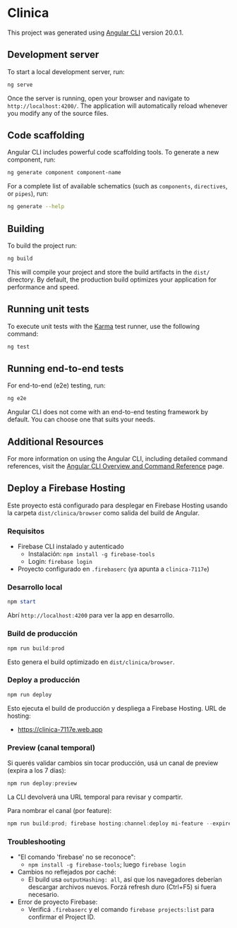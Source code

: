 # Clinica

This project was generated using [Angular CLI](https://github.com/angular/angular-cli) version 20.0.1.

## Development server

To start a local development server, run:

```bash
ng serve
```

Once the server is running, open your browser and navigate to `http://localhost:4200/`. The application will automatically reload whenever you modify any of the source files.

## Code scaffolding

Angular CLI includes powerful code scaffolding tools. To generate a new component, run:

```bash
ng generate component component-name
```

For a complete list of available schematics (such as `components`, `directives`, or `pipes`), run:

```bash
ng generate --help
```

## Building

To build the project run:

```bash
ng build
```

This will compile your project and store the build artifacts in the `dist/` directory. By default, the production build optimizes your application for performance and speed.

## Running unit tests

To execute unit tests with the [Karma](https://karma-runner.github.io) test runner, use the following command:

```bash
ng test
```

## Running end-to-end tests

For end-to-end (e2e) testing, run:

```bash
ng e2e
```

Angular CLI does not come with an end-to-end testing framework by default. You can choose one that suits your needs.

## Additional Resources

For more information on using the Angular CLI, including detailed command references, visit the [Angular CLI Overview and Command Reference](https://angular.dev/tools/cli) page.

## Deploy a Firebase Hosting

Este proyecto está configurado para desplegar en Firebase Hosting usando la carpeta `dist/clinica/browser` como salida del build de Angular.

### Requisitos

- Firebase CLI instalado y autenticado
  - Instalación: `npm install -g firebase-tools`
  - Login: `firebase login`
- Proyecto configurado en `.firebaserc` (ya apunta a `clinica-7117e`)

### Desarrollo local

```powershell
npm start
```

Abrí `http://localhost:4200` para ver la app en desarrollo.

### Build de producción

```powershell
npm run build:prod
```

Esto genera el build optimizado en `dist/clinica/browser`.

### Deploy a producción

```powershell
npm run deploy
```

Esto ejecuta el build de producción y despliega a Firebase Hosting. URL de hosting:

- https://clinica-7117e.web.app

### Preview (canal temporal)

Si querés validar cambios sin tocar producción, usá un canal de preview (expira a los 7 días):

```powershell
npm run deploy:preview
```

La CLI devolverá una URL temporal para revisar y compartir.

Para nombrar el canal (por feature):

```powershell
npm run build:prod; firebase hosting:channel:deploy mi-feature --expires 7d
```

### Troubleshooting

- "El comando 'firebase' no se reconoce":
  - `npm install -g firebase-tools`; luego `firebase login`
- Cambios no reflejados por caché:
  - El build usa `outputHashing: all`, así que los navegadores deberían descargar archivos nuevos. Forzá refresh duro (Ctrl+F5) si fuera necesario.
- Error de proyecto Firebase:
  - Verificá `.firebaserc` y el comando `firebase projects:list` para confirmar el Project ID.
